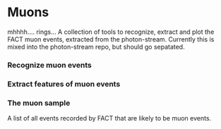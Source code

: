 # Muons
mhhhh.... rings...
A collection of tools to recognize, extract and plot the FACT muon events, extracted from the photon-stream. Currently this is mixed into the photon-stream repo, but should go sepatated. 

### Recognize muon events

### Extract features of muon events

### The muon sample

A list of all events recorded by FACT that are likely to be muon events.
